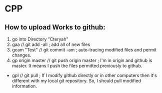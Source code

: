 # CPP

## How to upload Works to github:

1. go into Directory "Cteryah"
2. gaa // git add -all ; add all of new files 
3. gcam "Test" // git commit -am ; auto-tracing modified files and permit changes.
4. gp origin master // git push origin master ; I'm in origin and github is master. It means I push the files permitted previously to github.

* gpl // git pull ; If I modify github directly or in other computers then it's different with my local git repository. So, I should pull modified information.
